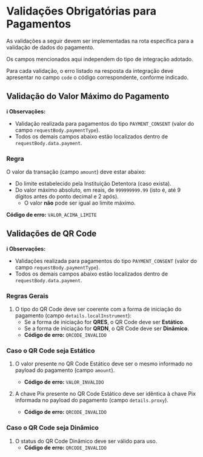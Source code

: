 # Validações Obrigatórias para Pagamentos

As validações a seguir devem ser implementadas na rota específica para a validação de dados do pagamento.

Os campos mencionados aqui independem do tipo de integração adotado.

Para cada validação, o erro listado na resposta da integração deve apresentar no campo `code` o código correspondente, conforme indicado.

## Validação do Valor Máximo do Pagamento

**ℹ️ Observações:**

- Validação realizada para pagamentos do tipo `PAYMENT_CONSENT` (valor do campo `requestBody.paymentType`).
- Todos os demais campos abaixo estão localizados dentro de `requestBody.data.payment`.

### Regra

O valor da transação (campo `amount`) deve estar abaixo:

- Do limite estabelecido pela Instituição Detentora (caso exista).
- Do valor máximo absoluto, em reais, de `999999999.99` (isto é, até 9 dígitos antes do ponto decimal e 2 após).
    - O valor **não** pode ser igual ao limite máximo.

**Código de erro:** `VALOR_ACIMA_LIMITE`

## Validações de QR Code

**ℹ️ Observações:**

- Validações realizada para pagamentos do tipo `PAYMENT_CONSENT` (valor do campo `requestBody.paymentType`).
- Todos os demais campos abaixo estão localizados dentro de `requestBody.data.payment`.

### Regras Gerais

1. O tipo do QR Code deve ser coerente com a forma de iniciação do pagamento (campo `details.localInstrument`):
    - Se a forma de iniciação for **QRES**, o QR Code deve ser **Estático**.
    - Se a forma de iniciação for **QRDN**, o QR Code deve ser **Dinâmico**.
    - **Código de erro:** `QRCODE_INVALIDO`

### Caso o QR Code seja **Estático**

1. O valor presente no QR Code Estático deve ser o mesmo informado no payload do pagamento (campo `amount`).
    - **Código de erro:** `VALOR_INVALIDO`

2. A chave Pix presente no QR Code Estático deve ser idêntica à chave Pix informada no payload do pagamento (campo `details.proxy`).
    - **Código de erro:** `QRCODE_INVALIDO`

### Caso o QR Code seja **Dinâmico**

1. O status do QR Code Dinâmico deve ser válido para uso.
    - **Código de erro:** `QRCODE_INVALIDO`
